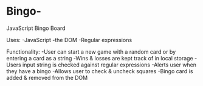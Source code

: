 # Bingo-
JavaScript Bingo Board

Uses: 
-JavaScript 
-the DOM 
-Regular expressions

Functionality: 
-User can start a new game with a random card or by entering a card as a string 
-Wins & losses are kept track of in local storage 
-Users input string is checked against regular expressions 
-Alerts user when they have a bingo 
-Allows user to check & uncheck squares 
-Bingo card is added & removed from the DOM
